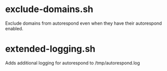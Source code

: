 exclude-domains.sh
=====
Exclude domains from autorespond even when they have their autorespond enabled.

extended-logging.sh
=====
Adds additional logging for autorespond to /tmp/autorespond.log


